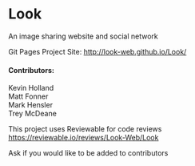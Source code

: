 # Look
An image sharing website and social network

Git Pages Project Site:
http://look-web.github.io/Look/

#### Contributors:  
Kevin Holland   
Matt Fonner  
Mark Hensler   
Trey McDeane

This project uses Reviewable for code reviews
https://reviewable.io/reviews/Look-Web/Look

Ask if you would like to be added to contributors
